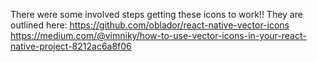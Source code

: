 There were some involved steps getting these icons to work!! They are outlined here:
https://github.com/oblador/react-native-vector-icons
https://medium.com/@vimniky/how-to-use-vector-icons-in-your-react-native-project-8212ac6a8f06

